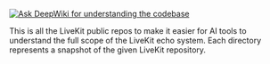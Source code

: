 [![Ask DeepWiki for understanding the codebase](https://deepwiki.com/badge.svg)](https://deepwiki.com/yepher/livekit_composite)


This is all the LiveKit public repos to make it easier for AI tools to understand the full scope of the LiveKit echo system. Each directory represents a snapshot of the given LiveKit repository.